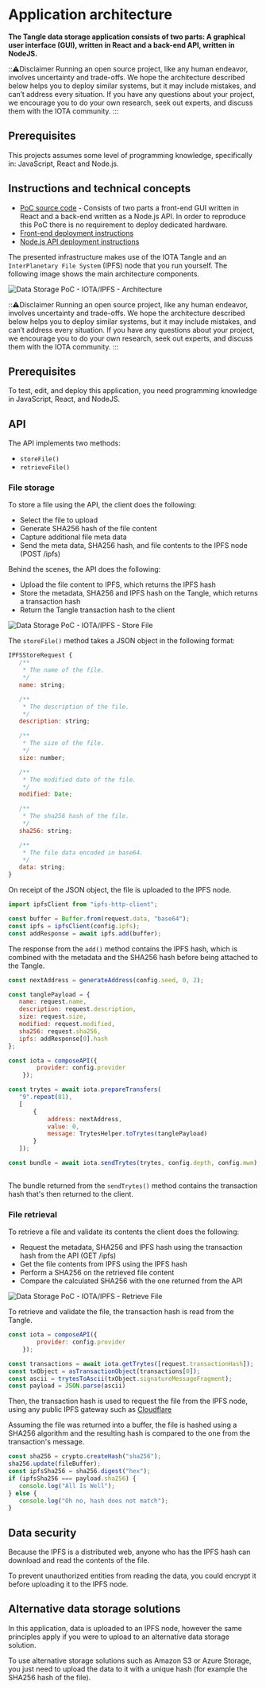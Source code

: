 # Application architecture

**The Tangle data storage application consists of two parts: A graphical user interface (GUI), written in React and a back-end API, written in NodeJS.**

:::warning:Disclaimer
Running an open source project, like any human endeavor, involves uncertainty and trade-offs. We hope the architecture described below helps you to deploy similar systems, but it may include mistakes, and can’t address every situation. If you have any questions about your project, we encourage you to do your own research, seek out experts, and discuss them with the IOTA community.
:::

## Prerequisites

This projects assumes some level of programming knowledge, specifically in: JavaScript, React and Node.js.

## Instructions and technical concepts 

- [PoC source code](https://github.com/iotaledger/poc-ipfs/blob/master/README.md) - 
Consists of two parts a front-end GUI written in React and a back-end written as a Node.js API.
In order to reproduce this PoC there is no requirement to deploy dedicated hardware.
- [Front-end deployment instructions](https://github.com/iotaledger/poc-ipfs/blob/master/client/DEPLOYMENT.md)
- [Node.js API deployment instructions](https://github.com/iotaledger/poc-ipfs/blob/master/api/DEPLOYMENT.md)

The presented infrastructure makes use of the IOTA Tangle and an `InterPlanetary File System` (IPFS) node that you run yourself. The following image shows the main architecture components.

![Data Storage PoC - IOTA/IPFS - Architecture](../images/data-storage-ipfs.png)

:::warning:Disclaimer
Running an open source project, like any human endeavor, involves uncertainty and trade-offs. We hope the architecture described below helps you to deploy similar systems, but it may include mistakes, and can’t address every situation. If you have any questions about your project, we encourage you to do your own research, seek out experts, and discuss them with the IOTA community.
:::

## Prerequisites

To test, edit, and deploy this application, you need programming knowledge in JavaScript, React, and NodeJS.

## API

The API implements two methods:

- `storeFile()`
- `retrieveFile()`
  
### File storage

To store a file using the API, the client does the following:

- Select the file to upload
- Generate SHA256 hash of the file content
- Capture additional file meta data
- Send the meta data, SHA256 hash, and file contents to the IPFS node (POST /ipfs)

Behind the scenes, the API does the following:

- Upload the file content to IPFS, which returns the IPFS hash
- Store the metadata, SHA256 and IPFS hash on the Tangle, which returns a transaction hash
- Return the Tangle transaction hash to the client

![Data Storage PoC - IOTA/IPFS - Store File](../images/data-storage-store.png)

The `storeFile()` method takes a JSON object in the following format:

```javascript
IPFSStoreRequest {
   /**
    * The name of the file.
    */
   name: string;

   /**
    * The description of the file.
    */
   description: string;

   /**
    * The size of the file.
    */
   size: number;

   /**
    * The modified date of the file.
    */
   modified: Date;

   /**
    * The sha256 hash of the file.
    */
   sha256: string;

   /**
    * The file data encoded in base64.
    */
   data: string;
}
```

On receipt of the JSON object, the file is uploaded to the IPFS node.

```javascript
import ipfsClient from "ipfs-http-client";

const buffer = Buffer.from(request.data, "base64");
const ipfs = ipfsClient(config.ipfs);
const addResponse = await ipfs.add(buffer);
```

The response from the `add()` method contains the IPFS hash, which is combined with the metadata and the SHA256 hash before being attached to the Tangle.

```javascript
const nextAddress = generateAddress(config.seed, 0, 2);

const tanglePayload = {
   name: request.name,
   description: request.description,
   size: request.size,
   modified: request.modified,
   sha256: request.sha256,
   ipfs: addResponse[0].hash
};

const iota = composeAPI({
        provider: config.provider
    });

const trytes = await iota.prepareTransfers(
   "9".repeat(81),
   [
	   {
		   address: nextAddress,
		   value: 0,
		   message: TrytesHelper.toTrytes(tanglePayload)
	   }
   ]);

const bundle = await iota.sendTrytes(trytes, config.depth, config.mwm);
   
```

The bundle returned from the `sendTrytes()` method contains the transaction hash that's then returned to the client.

### File retrieval

To retrieve a file and validate its contents the client does the following:

- Request the metadata, SHA256 and IPFS hash using the transaction hash from the API (GET /ipfs)
- Get the file contents from IPFS using the IPFS hash
- Perform a SHA256 on the retrieved file content
- Compare the calculated SHA256 with the one returned from the API

![Data Storage PoC - IOTA/IPFS - Retrieve File](../images/data-storage-retrieve.png)

To retrieve and validate the file, the transaction hash is read from the Tangle.

```javascript
const iota = composeAPI({
        provider: config.provider
    });

const transactions = await iota.getTrytes([request.transactionHash]);
const txObject = asTransactionObject(transactions[0]);
const ascii = trytesToAscii(txObject.signatureMessageFragment);
const payload = JSON.parse(ascii)
```

Then, the transaction hash is used to request the file from the IPFS node, using any public IPFS gateway such as [Cloudflare](https://cloudflare-ipfs.com/ipfs/:hash)

Assuming the file was returned into a buffer, the file is hashed using a SHA256 algorithm and the resulting hash is compared to the one from the transaction's message.

```javascript
const sha256 = crypto.createHash("sha256");
sha256.update(fileBuffer);
const ipfsSha256 = sha256.digest("hex");
if (ipfsSha256 === payload.sha256) {
   console.log("All Is Well");
} else {
   console.log("Oh no, hash does not match");
}
```

## Data security

Because the IPFS is a distributed web, anyone who has the IPFS hash can download and read the contents of the file. 

To prevent unauthorized entities from reading the data, you could encrypt it before uploading it to the IPFS node.

## Alternative data storage solutions

In this application, data is uploaded to an IPFS node, however the same principles apply if you were to upload to an alternative data storage solution.

To use alternative storage solutions such as Amazon S3 or Azure Storage, you just need to upload the data to it with a unique hash (for example the SHA256 hash of the file).

